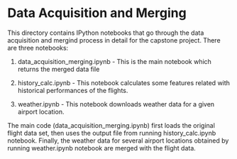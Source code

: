 # Data Acquisition and Merging

This directory contains IPython notebooks that go through the data acquisition and mergind process in detail for the capstone project. There are three notebooks:

1. data_acquisition_merging.ipynb - This is the main notebook which returns the merged data file

2. history_calc.ipynb - This notebook calculates some features related with historical performances of the flights.

3. weather.ipynb - This notebook downloads weather data for a given airport location.


The main code (data_acquisition_merging.ipynb) first loads the original flight data set, then uses the output file from running history_calc.ipynb notebook. Finally, the weather data for several airport locations obtained by running weather.ipynb notebook are merged with the flight data. 
